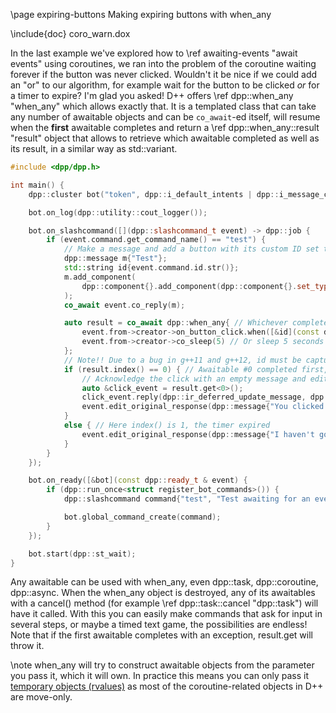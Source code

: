 \page expiring-buttons Making expiring buttons with when_any

\include{doc} coro_warn.dox

In the last example we've explored how to \ref awaiting-events "await events" using coroutines, we ran into the problem of the coroutine waiting forever if the button was never clicked. Wouldn't it be nice if we could add an "or" to our algorithm, for example wait for the button to be clicked *or* for a timer to expire? I'm glad you asked! D++ offers \ref dpp::when_any "when_any" which allows exactly that. It is a templated class that can take any number of awaitable objects and can be `co_await`-ed itself, will resume when the __first__ awaitable completes and return a \ref dpp::when_any::result "result" object that allows to retrieve which awaitable completed as well as its result, in a similar way as std::variant.

~~~~~~~~~~cpp
#include <dpp/dpp.h>

int main() {
	dpp::cluster bot("token", dpp::i_default_intents | dpp::i_message_content);

	bot.on_log(dpp::utility::cout_logger());

	bot.on_slashcommand([](dpp::slashcommand_t event) -> dpp::job {
		if (event.command.get_command_name() == "test") {
			// Make a message and add a button with its custom ID set to the command interaction's ID so we can identify it
			dpp::message m{"Test"};
			std::string id{event.command.id.str()};
			m.add_component(
				dpp::component{}.add_component(dpp::component{}.set_type(dpp::cot_button).set_label("Click me!").set_id(id))
			);
			co_await event.co_reply(m);

			auto result = co_await dpp::when_any{ // Whichever completes first...
				event.from->creator->on_button_click.when([&id](const dpp::button_click_t &b) { return b.custom_id == id; }), // Button clicked
				event.from->creator->co_sleep(5) // Or sleep 5 seconds
			};
            // Note!! Due to a bug in g++11 and g++12, id must be captured as a reference above or the compiler will destroy it twice. This is fixed in g++13
			if (result.index() == 0) { // Awaitable #0 completed first, that is the button click event
                // Acknowledge the click with an empty message and edit the original response, removing the button
				auto &click_event = result.get<0>();
				click_event.reply(dpp::ir_deferred_update_message, dpp::message{});
				event.edit_original_response(dpp::message{"You clicked the button with the id " + click_event.custom_id});
			}
			else { // Here index() is 1, the timer expired
				event.edit_original_response(dpp::message{"I haven't got all day!"});
            }
		}
	});

	bot.on_ready([&bot](const dpp::ready_t & event) {
		if (dpp::run_once<struct register_bot_commands>()) {
			dpp::slashcommand command{"test", "Test awaiting for an event", bot.me.id};

			bot.global_command_create(command);
		}
	});

	bot.start(dpp::st_wait);
}
~~~~~~~~~~

Any awaitable can be used with when_any, even dpp::task, dpp::coroutine, dpp::async. When the when_any object is destroyed, any of its awaitables with a cancel() method (for example \ref dpp::task::cancel "dpp::task") will have it called. With this you can easily make commands that ask for input in several steps, or maybe a timed text game, the possibilities are endless! Note that if the first awaitable completes with an exception, result.get will throw it.

\note when_any will try to construct awaitable objects from the parameter you pass it, which it will own. In practice this means you can only pass it <a href="https://www.learncpp.com/cpp-tutorial/value-categories-lvalues-and-rvalues/">temporary objects (rvalues)</a> as most of the coroutine-related objects in D++ are move-only.
